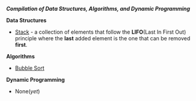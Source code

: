 
***Compilation of Data Structures, Algorithms, and Dynamic Programming***

**Data Structures**
- [Stack](https://github.com/Dixboi/Data-Stuctures-and-Algorithms/tree/main/Data%20Structures/Stack) - a collection of elements that follow the **LIFO**(Last In First Out) principle where the **last** added element is the one that can be removed **first**.


**Algorithms**
- [Bubble Sort](https://github.com/Dixboi/Data-Stuctures-and-Algorithms/tree/main/Algorithms/Bubble%20Sort)

**Dynamic Programming**
- None(*yet*)
